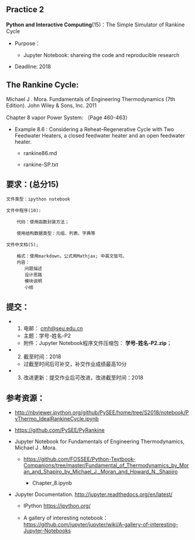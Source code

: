 ## Practice 2

**Python and Interactive Computing**(15)：The Simple Simulator of Rankine Cycle 
  
* Purpose： 
   * Jupyter Notebook: shareing the code and reproducible research

* Deadline: 2018

## The Rankine Cycle: 

Michael J . Mora. Fundamentals of Engineering Thermodynamics (7th Edition).  John Wiley & Sons, Inc. 2011

Chapter 8 vapor Power System:  （Page 460-463）

* Example 8.6 : Considering a Reheat–Regenerative Cycle with Two Feedwater Heaters, a closed feedwater heater and an open feedwater heater. 

  * rankine86.md 

  * rankine-SP.txt

## 要求：(总分15)

    文件类型：ipython notebook
    
    文件中程序(10):
    
        代码：使用函数封装方法；
         
        使用结构数据类型：元组、列表、字典等
       
    文件中文档(5);   
    
        格式：使用markdown，公式用Mathjax; 中英文皆可。
        内容：
           问题描述
           设计思路
           模块说明
           小结 

## 提交：

* 1) 电邮： cmh@seu.edu.cn
   * 主题：学号-姓名-P2
   * 附件：Jupyter Notebook程序文件压缩包： **学号-姓名-P2.zip**；

* 2) 截至时间：2018
   * 过截至时间后可补交，补交作业成绩最高10分

* 3) 改进更新：提交作业后可改进，改进截至时间：2018

## 参考资源：

*  http://nbviewer.ipython.org/github/PySEE/home/tree/S2018/notebook/PyThermo_IdealRankineCycle.ipynb
 
*  https://github.com/PySEE/PyRankine

*  Jupyter Notebook for Fundamentals of Engineering Thermodynamics, Michael J . Mora. 

   * https://github.com/FOSSEE/Python-Textbook-Companions/tree/master/Fundamental_of_Thermodynamics_by_Moran_and_Shapiro_by_Michael_J._Moran_and_Howard_N._Shapiro
   
     * Chapter_8.ipynb

* Jupyter Documentation. http://jupyter.readthedocs.org/en/latest/
    
    * IPython https://ipython.org/
    
    * A gallery of interesting notebook：https://github.com/jupyter/jupyter/wiki/A-gallery-of-interesting-Jupyter-Notebooks



  

